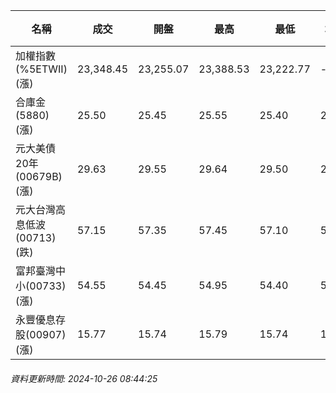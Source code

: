 | 名稱 | 成交 | 開盤 | 最高 | 最低 | 均價 | 成交金額(億) | 昨收 | 漲跌幅 | 漲跌 | 總量 | 昨量 | 振幅 |
| -------- | -------- | -------- | -------- |-------- | -------- | -------- |-------- |-------- |-------- | -------- | -------- |-------- |
|加權指數(%5ETWII) (漲)|23,348.45|23,255.07|23,388.53|23,222.77|-|3,011.65|23,192.52|0.67%|155.93|5,896,974|0|0.71%|
|合庫金(5880) (漲)|25.50|25.45|25.55|25.40|25.47|0.959|25.40|0.39%|0.10|3,764|5,652|0.59%|
|元大美債20年(00679B) (漲)|29.63|29.55|29.64|29.50|29.55|17.11|29.34|0.99%|0.29|57,904|61,388|0.48%|
|元大台灣高息低波(00713) (跌)|57.15|57.35|57.45|57.10|57.26|4.66|57.35|0.35%|0.20|8,131|3,966|0.61%|
|富邦臺灣中小(00733) (漲)|54.55|54.45|54.95|54.40|54.63|0.346|54.45|0.18%|0.10|634|994|1.01%|
|永豐優息存股(00907) (漲)|15.77|15.74|15.79|15.74|15.77|0.250|15.73|0.25%|0.04|1,588|7,078|0.32%|
###### 資料更新時間: 2024-10-26 08:44:25